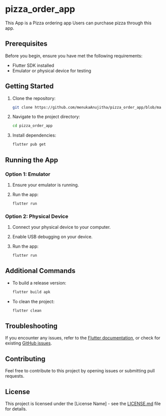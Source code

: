 
# pizza_order_app

This App is a Pizza ordering app Users can purchase pizza through this app.

## Prerequisites

Before you begin, ensure you have met the following requirements:

- Flutter SDK installed
- Emulator or physical device for testing

## Getting Started

1. Clone the repository:

    ```bash
    git clone https://github.com/menukaAnujitha/pizza_order_app/blob/master/
    ```

2. Navigate to the project directory:

    ```bash
    cd pizza_order_app
    ```

3. Install dependencies:

    ```bash
    flutter pub get
    ```

## Running the App

### Option 1: Emulator

1. Ensure your emulator is running.

2. Run the app:

    ```bash
    flutter run
    ```

### Option 2: Physical Device

1. Connect your physical device to your computer.

2. Enable USB debugging on your device.

3. Run the app:

    ```bash
    flutter run
    ```

## Additional Commands

- To build a release version:

    ```bash
    flutter build apk
    ```

- To clean the project:

    ```bash
    flutter clean
    ```

## Troubleshooting

If you encounter any issues, refer to the [Flutter documentation](https://flutter.dev/docs), or check for existing [GitHub issues](https://github.com/menukaAnujitha/pizza_order_app/issues).

## Contributing

Feel free to contribute to this project by opening issues or submitting pull requests.

## License

This project is licensed under the [License Name] - see the [LICENSE.md](LICENSE.md) file for details.
